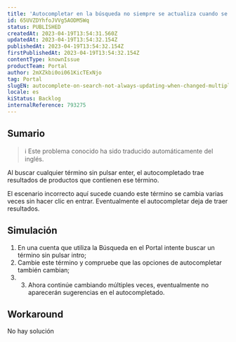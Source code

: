 ```yaml
---
title: 'Autocompletar en la búsqueda no siempre se actualiza cuando se cambia varias veces.'
id: 65UVZDYhfoJVVg5AODM5Wq
status: PUBLISHED
createdAt: 2023-04-19T13:54:31.560Z
updatedAt: 2023-04-19T13:54:32.154Z
publishedAt: 2023-04-19T13:54:32.154Z
firstPublishedAt: 2023-04-19T13:54:32.154Z
contentType: knownIssue
productTeam: Portal
author: 2mXZkbi0oi061KicTExNjo
tag: Portal
slugEN: autocomplete-on-search-not-always-updating-when-changed-multiple-times
locale: es
kiStatus: Backlog
internalReference: 793275
---
```


## Sumario

>ℹ️ Este problema conocido ha sido traducido automáticamente del inglés.


Al buscar cualquier término sin pulsar enter, el autocompletado trae resultados de productos que contienen ese término.

El escenario incorrecto aquí sucede cuando este término se cambia varias veces sin hacer clic en entrar. Eventualmente el autocompletar deja de traer resultados.


##

## Simulación



1. En una cuenta que utiliza la Búsqueda en el Portal intente buscar un término sin pulsar intro;
2. Cambie este término y compruebe que las opciones de autocompletar también cambian;
3. 3. Ahora continúe cambiando múltiples veces, eventualmente no aparecerán sugerencias en el autocompletado.



## Workaround


No hay solución





